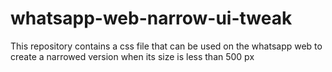 # whatsapp-web-narrow-ui-tweak
This repository contains a css file that can be used on the whatsapp web to create a narrowed version when its size is less than  500 px

